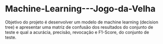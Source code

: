 # Machine-Learning---Jogo-da-Velha
Objetivo do projeto é desenvolver um modelo de machine learning (decision tree) e apresentar uma matriz de confusão dos resultados do conjunto de teste e qual a acurácia, precisão, revocação e F1-Score, do conjunto de teste.
